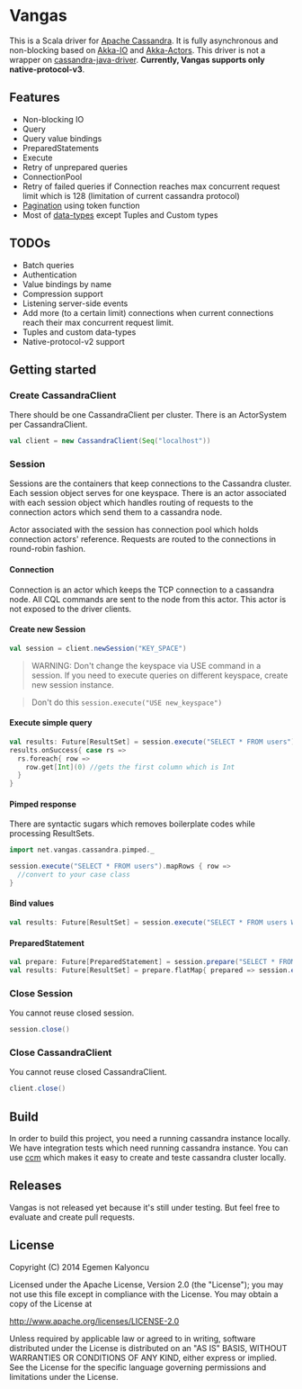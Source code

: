 # Vangas

This is a Scala driver for [Apache Cassandra](https://github.com/apache/cassandra). It is fully asynchronous and non-blocking based on [Akka-IO](http://doc.akka.io/docs/akka/2.3.6/scala/io.html) and [Akka-Actors](http://doc.akka.io/docs/akka/2.3.6/scala/actors.html).
This driver is not a wrapper on [cassandra-java-driver](https://github.com/datastax/java-driver).
**Currently, Vangas supports only native-protocol-v3**.

## Features

* Non-blocking IO
* Query
* Query value bindings
* PreparedStatements
* Execute
* Retry of unprepared queries
* ConnectionPool
* Retry of failed queries if Connection reaches max concurrent request limit which is 128 (limitation of current cassandra protocol)
* [Pagination](http://www.datastax.com/documentation/cql/3.0/cql/cql_using/paging_c.html) using token function
* Most of [data-types](http://www.datastax.com/documentation/cql/3.0/cql/cql_reference/cql_data_types_c.html) except Tuples and Custom types

## TODOs
* Batch queries
* Authentication
* Value bindings by name
* Compression support
* Listening server-side events
* Add more (to a certain limit) connections when current connections reach their max concurrent request limit.
* Tuples and custom data-types
* Native-protocol-v2 support

## Getting started

### Create CassandraClient
There should be one CassandraClient per cluster. There is an ActorSystem per CassandraClient.

```scala
val client = new CassandraClient(Seq("localhost"))
```

### Session
Sessions are the containers that keep connections to the Cassandra cluster.  Each session object serves for one keyspace. There is an actor associated with each session object which handles routing of requests to the connection actors which send them to a cassandra node.

Actor associated with the session has connection pool which holds connection actors' reference. Requests are routed to the connections in round-robin fashion.

#### Connection
Connection is an actor which keeps the TCP connection to a cassandra node. All CQL commands are sent to the node from this actor. This actor is not exposed to the driver clients.

#### Create new Session

```scala
val session = client.newSession("KEY_SPACE")
```
> WARNING: Don't change the keyspace via USE command in a session. If you need to execute queries on different keyspace, create new session instance.

> Don't do this <code>session.execute("USE new_keyspace")</code>

#### Execute simple query

```scala
val results: Future[ResultSet] = session.execute("SELECT * FROM users")
results.onSuccess{ case rs =>
  rs.foreach{ row =>
    row.get[Int](0) //gets the first column which is Int
  }
}
```

#### Pimped response
There are syntactic sugars which removes boilerplate codes while processing ResultSets.
```scala
import net.vangas.cassandra.pimped._
```

```scala
session.execute("SELECT * FROM users").mapRows { row =>
  //convert to your case class
}
```

#### Bind values

```scala
val results: Future[ResultSet] = session.execute("SELECT * FROM users WHERE id = ?", 123)
```

#### PreparedStatement
```scala
val prepare: Future[PreparedStatement] = session.prepare("SELECT * FROM users WHERE id = ?")
val results: Future[ResultSet] = prepare.flatMap{ prepared => session.execute(prepared.bind("123"))}
```

### Close Session
You cannot reuse closed session.
```scala
session.close()
```

### Close CassandraClient
You cannot reuse closed CassandraClient.
```scala
client.close()
```

## Build
In order to build this project, you need a running cassandra instance locally. We have integration tests which need running cassandra instance. You can use [ccm](http://github.com/pcmanus/ccm) which makes it easy to create and teste cassandra cluster locally.

## Releases
Vangas is not released yet because it's still under testing. But feel free to evaluate and create pull requests.

## License
Copyright (C) 2014 Egemen Kalyoncu

Licensed under the Apache License, Version 2.0 (the "License");
you may not use this file except in compliance with the License.
You may obtain a copy of the License at

http://www.apache.org/licenses/LICENSE-2.0

Unless required by applicable law or agreed to in writing, software
distributed under the License is distributed on an "AS IS" BASIS,
WITHOUT WARRANTIES OR CONDITIONS OF ANY KIND, either express or implied.
See the License for the specific language governing permissions and
limitations under the License.
